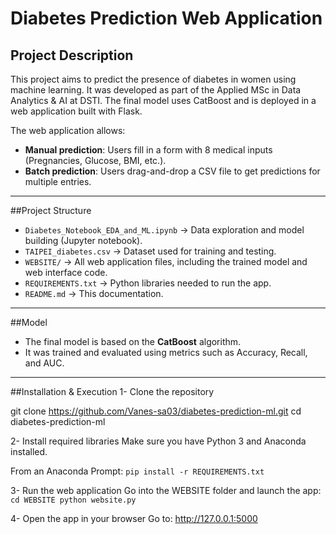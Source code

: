 # Diabetes Prediction Web Application

## Project Description
This project aims to predict the presence of diabetes in women using machine learning. It was developed as part of the Applied MSc in Data Analytics & AI at DSTI. The final model uses CatBoost and is deployed in a web application built with Flask.

The web application allows:
- **Manual prediction**: Users fill in a form with 8 medical inputs (Pregnancies, Glucose, BMI, etc.).
- **Batch prediction**: Users drag-and-drop a CSV file to get predictions for multiple entries.

---

##Project Structure
- `Diabetes_Notebook_EDA_and_ML.ipynb` → Data exploration and model building (Jupyter notebook).
- `TAIPEI_diabetes.csv` → Dataset used for training and testing.
- `WEBSITE/` → All web application files, including the trained model and web interface code.
- `REQUIREMENTS.txt` → Python libraries needed to run the app.
- `README.md` → This documentation.

---

##Model
- The final model is based on the **CatBoost** algorithm.
- It was trained and evaluated using metrics such as Accuracy, Recall, and AUC.

---

##Installation & Execution
1- Clone the repository

git clone https://github.com/Vanes-sa03/diabetes-prediction-ml.git
cd diabetes-prediction-ml

2- Install required libraries
Make sure you have Python 3 and Anaconda installed.

From an Anaconda Prompt:
`pip install -r REQUIREMENTS.txt`

3- Run the web application
Go into the WEBSITE folder and launch the app:
`cd WEBSITE
python website.py`

4- Open the app in your browser
Go to: http://127.0.0.1:5000

